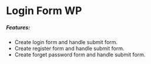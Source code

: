 # Login Form WP


##### Features:

  - Create login form and handle submit form. 
  - Create register form and handle submit form.
  - Create forget password form and handle submit form.